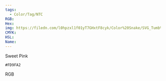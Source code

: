 ```yaml
---
tags:
  - Color/Tag/NTC
RGB:
Hex:
img: https://filedn.com/l0hpzxl1f01yT7GHxtF8cyk/Color%20Snake/SVG_Tumb%20Mass%20No%20Name/FD9FA2.svg
CMYK:
HSL:
Name:
---
```

Sweet Pink
```palette
#FD9FA2
```
RGB
